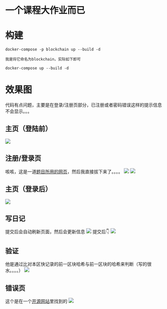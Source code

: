 # 一个课程大作业而已
# 构建
```
docker-compose -p blockchain up --build -d
```
	我是将它命名为blockchain，实际如下即可
```
docker-compose up --build -d
```
# 效果图
代码有点问题，主要是在登录/注册页部分，已注册或者密码错误这样的提示信息不会显示。。。
## 主页（登陆前）
![](https://blog.lan1oc.co/img/%E5%8C%BA%E5%9D%97%E9%93%BE%E5%A4%A7%E4%BD%9C%E4%B8%9A%E6%95%88%E6%9E%9C%E5%9B%BE/Pasted%20image%2020231212100702.png)
## 注册/登录页
咳咳，这是一道[题目所用的网页](https://www.qsnctf.com/challenges#%E7%99%BB%E5%BD%95%E5%90%8E%E5%8F%B0-142)，然后我直接拔下来了。。。。
![](https://blog.lan1oc.co/img/%E5%8C%BA%E5%9D%97%E9%93%BE%E5%A4%A7%E4%BD%9C%E4%B8%9A%E6%95%88%E6%9E%9C%E5%9B%BE/Pasted%20image%2020231212100727.png)
![](https://blog.lan1oc.co/img/%E5%8C%BA%E5%9D%97%E9%93%BE%E5%A4%A7%E4%BD%9C%E4%B8%9A%E6%95%88%E6%9E%9C%E5%9B%BE/Pasted%20image%2020231212100803.png)
## 主页（登录后）
![](https://blog.lan1oc.co/img/%E5%8C%BA%E5%9D%97%E9%93%BE%E5%A4%A7%E4%BD%9C%E4%B8%9A%E6%95%88%E6%9E%9C%E5%9B%BE/Pasted%20image%2020231212101057.png)
## 写日记
提交后会自动刷新页面，然后会更新信息
![](https://blog.lan1oc.co/img/%E5%8C%BA%E5%9D%97%E9%93%BE%E5%A4%A7%E4%BD%9C%E4%B8%9A%E6%95%88%E6%9E%9C%E5%9B%BE/Pasted%20image%2020231212101145.png)
提交后👇
![](https://blog.lan1oc.co/img/%E5%8C%BA%E5%9D%97%E9%93%BE%E5%A4%A7%E4%BD%9C%E4%B8%9A%E6%95%88%E6%9E%9C%E5%9B%BE/Pasted%20image%2020231212101208.png)
## 验证
他是通过比对本区快记录的前一区块哈希与前一区块的哈希来判断（写的很水。。。。）
![](https://blog.lan1oc.co/img/%E5%8C%BA%E5%9D%97%E9%93%BE%E5%A4%A7%E4%BD%9C%E4%B8%9A%E6%95%88%E6%9E%9C%E5%9B%BE/Pasted%20image%2020231212101225.png)
## 错误页
这个是在一个[开源网站](https://codepen.io/)里找到的
![](https://blog.lan1oc.co/img/%E5%8C%BA%E5%9D%97%E9%93%BE%E5%A4%A7%E4%BD%9C%E4%B8%9A%E6%95%88%E6%9E%9C%E5%9B%BE/Pasted%20image%2020231213094401.png)
